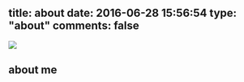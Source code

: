 title: about
date: 2016-06-28 15:56:54
type: "about"
comments: false
---

![](http://7xpmc9.com1.z0.glb.clouddn.com/westlake.jpeg)
## about me
